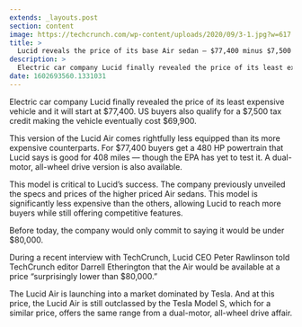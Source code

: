 ```yaml
--- 
extends: _layouts.post 
section: content 
image: https://techcrunch.com/wp-content/uploads/2020/09/3-1.jpg?w=617 
title: > 
  Lucid reveals the price of its base Air sedan — $77,400 minus $7,500 US tax credit – TechCrunch 
description: > 
  Electric car company Lucid finally revealed the price of its least expensive vehicle and it will start at $77,400.US buyers also qualify for a $7,500 tax credit making the vehicle eventually cost $69,900.This version of the Lucid Air comes rightfully less equipped than its more expensive counterparts.During a recent interview with TechCrunch, Lucid CEO Peter Rawlinson told TechCrunch editor Darrell Etherington that the Air would be available at a price “surprisingly lower than $80,000.”The Lucid Air is launching into a market dominated by Tesla.And at this price, the Lucid Air is still outclassed by the Tesla Model S, which for a similar price, offers the same range from a dual-motor, all-wheel drive affair. 
date: 1602693560.1331031 
--- 
```

Electric car company Lucid finally revealed the price of its least expensive vehicle and it will start at $77,400. US buyers also qualify for a $7,500 tax credit making the vehicle eventually cost $69,900.

This version of the Lucid Air comes rightfully less equipped than its more expensive counterparts. For $77,400 buyers get a 480 HP powertrain that Lucid says is good for 408 miles — though the EPA has yet to test it. A dual-motor, all-wheel drive version is also available.

This model is critical to Lucid’s success. The company previously unveiled the specs and prices of the higher priced Air sedans. This model is significantly less expensive than the others, allowing Lucid to reach more buyers while still offering competitive features.

Before today, the company would only commit to saying it would be under $80,000.

During a recent interview with TechCrunch, Lucid CEO Peter Rawlinson told TechCrunch editor Darrell Etherington that the Air would be available at a price “surprisingly lower than $80,000.”

The Lucid Air is launching into a market dominated by Tesla. And at this price, the Lucid Air is still outclassed by the Tesla Model S, which for a similar price, offers the same range from a dual-motor, all-wheel drive affair.